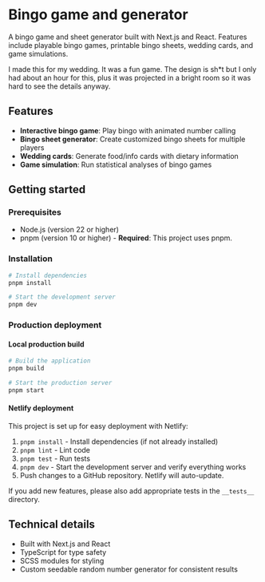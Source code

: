 # Bingo game and generator

A bingo game and sheet generator built with Next.js and React.
Features include playable bingo games, printable bingo sheets, wedding cards, and game simulations.

I made this for my wedding. It was a fun game. The design is sh*t but I only had about an hour for this,
plus it was projected in a bright room so it was hard to see the details anyway.

## Features

- **Interactive bingo game**: Play bingo with animated number calling
- **Bingo sheet generator**: Create customized bingo sheets for multiple players
- **Wedding cards**: Generate food/info cards with dietary information
- **Game simulation**: Run statistical analyses of bingo games

## Getting started

### Prerequisites

- Node.js (version 22 or higher)
- pnpm (version 10 or higher) - **Required**: This project uses pnpm.

### Installation

```bash
# Install dependencies
pnpm install

# Start the development server
pnpm dev
```

### Production deployment

#### Local production build

```bash
# Build the application
pnpm build

# Start the production server
pnpm start
```

#### Netlify deployment

This project is set up for easy deployment with Netlify:

1. `pnpm install` - Install dependencies (if not already installed)
2. `pnpm lint` - Lint code
3. `pnpm test` - Run tests
4. `pnpm dev` - Start the development server and verify everything works
5. Push changes to a GitHub repository. Netlify will auto-update.

If you add new features, please also add appropriate tests in the `__tests__` directory.

## Technical details

- Built with Next.js and React
- TypeScript for type safety
- SCSS modules for styling
- Custom seedable random number generator for consistent results